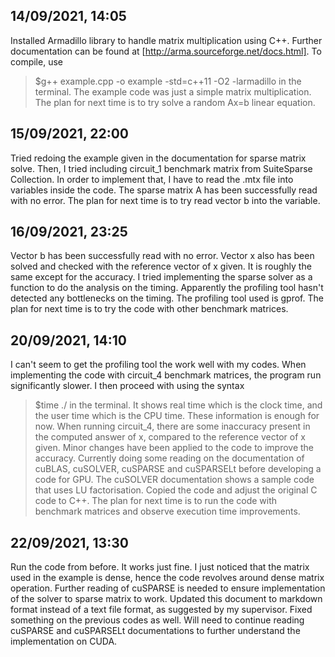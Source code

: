 ## 14/09/2021, 14:05
Installed Armadillo library to handle matrix multiplication using C++. Further documentation can be found at [http://arma.sourceforge.net/docs.html]. To compile, use 
> $g++ example.cpp -o example -std=c++11 -O2 -larmadillo 
in the terminal. The example code was just a simple matrix multiplication. The plan for next time is to try solve a random Ax=b linear equation.

## 15/09/2021, 22:00
Tried redoing the example given in the documentation for sparse matrix solve. Then, I tried including circuit_1 benchmark matrix from SuiteSparse Collection. In order to implement that, I have to read the .mtx file into variables inside the code. The sparse matrix A has been successfully read with no error. The plan for next time is to try read vector b into the variable.

## 16/09/2021, 23:25
Vector b has been successfully read with no error. Vector x also has been solved and checked with the reference vector of x given. It is roughly the same except for the accuracy. I tried implementing the sparse solver as a function to do the analysis on the timing. Apparently the profiling tool hasn't detected any bottlenecks on the timing. The profiling tool used is gprof. The plan for next time is to try the code with other benchmark matrices.

## 20/09/2021, 14:10
I can't seem to get the profiling tool the work well with my codes. When implementing the code with circuit_4 benchmark matrices, the program run significantly slower. I then proceed with using the syntax 
> $time ./<name of program> 
in the terminal. It shows real time which is the clock time, and the user time which is the CPU time. These information is enough for now. When running circuit_4, there are some inaccuracy present in the computed answer of x, compared to the reference vector of x given. Minor changes have been applied to the code to improve the accuracy. Currently doing some reading on the documentation of cuBLAS, cuSOLVER, cuSPARSE and cuSPARSELt before developing a code for GPU. The cuSOLVER documentation shows a sample code that uses LU factorisation. Copied the code and adjust the original C code to C++. The plan for next time is to run the code with benchmark matrices and observe execution time improvements.

## 22/09/2021, 13:30
Run the code from before. It works just fine. I just noticed that the matrix used in the example is dense, hence the code revolves around dense matrix operation. Further reading of cuSPARSE is needed to ensure implementation of the solver to sparse matrix to work. Updated this document to markdown format instead of a text file format, as suggested by my supervisor. Fixed something on the previous codes as well. Will need to continue reading cuSPARSE and cuSPARSELt documentations to further understand the implementation on CUDA.
